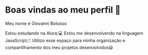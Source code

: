 # Boas vindas ao meu perfil 💙

Meu nome é Giovanni Botosso

Estou estudando na Alura;💻
Estou me desenvolvendo na linguagem JavaScript;🖱️
Utilizo esse espaço para minha organização e compartilhamento dos meu projetos desenvolvidos😃
